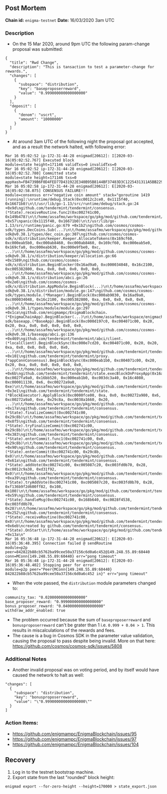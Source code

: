 ## Post Mortem

**Chain id:** `enigma-testnet`
**Date:** 16/03/2020 3am UTC
### Description
* On the 15 Mar 2020, around 9pm UTC the following param-change proposal was submitted:
```
{
  "title": "Rwd Change",
  "description": "This is tansaction to test a parameter-change for rewards.",
  "changes": [
    {
      "subspace": "distribution",
      "key": "baseproposerreward",
      "value": "0.999000000000000000"
    }
  ],
  "deposit": [
    {
      "denom": "uscrt",
      "amount": "10000000"
    }
  ]
}
```

* At around 3am UTC of the following night the proposal got accepted, and as a result the network halted, with following error:
```
Mar 16 05:02:52 ip-172-31-44-28 enigmad[20612]: I[2020-03-16|05:02:52.767] Executed block                               module=state height=171146 validTxs=0 invalidTxs=0
Mar 16 05:02:52 ip-172-31-44-28 enigmad[20612]: I[2020-03-16|05:02:52.780] Committed state                              module=state height=171146 txs=0 appHash=FB4739B6F0D4FED77D431922E340B95B8144BF37483D3C1225431311A5BB229D
Mar 16 05:02:58 ip-172-31-44-28 enigmad[20612]: E[2020-03-16|05:02:58.075] CONSENSUS FAILURE!!!                         module=consensus err="negative coin amount" stack="goroutine 1419 [running]:\nruntime/debug.Stack(0xc0012c2ce0, 0x1115f40, 0x16671b0)\n\t/usr/lib/go-1.13/src/runtime/debug/stack.go:24 +0x9d\ngithub.com/tendermint/tendermint/consensus.(*State).receiveRoutine.func2(0xc002741c00, 0x149b478)\n\t/home/assafmo/workspace/go/pkg/mod/github.com/tendermint/tendermint@v0.33.0/consensus/state.go:613 +0x57\npanic(0x1115f40, 0x16671b0)\n\t/usr/lib/go-1.13/src/runtime/panic.go:679 +0x1b2\ngithub.com/cosmos/cosmos-sdk/types.DecCoins.Sub(...)\n\t/home/assafmo/workspace/go/pkg/mod/github.com/cosmos/cosmos-sdk@v0.38.1/types/dec_coin.go:307\ngithub.com/cosmos/cosmos-sdk/x/distribution/keeper.Keeper.AllocateTokens(0x169cf60, 0xc000eab5b0, 0xc000ab8460, 0xc000ab8460, 0x169cf60, 0xc000eab5e0, 0x169cfa0, 0xc000eab630, 0xc000e9fbe0, 0xc, ...)\n\t/home/assafmo/workspace/go/pkg/mod/github.com/cosmos/cosmos-sdk@v0.38.1/x/distribution/keeper/allocation.go:66 +0x1589\ngithub.com/cosmos/cosmos-sdk/x/distribution.BeginBlocker(0x16ad9a0, 0xc000034048, 0x16c2100, 0xc005382800, 0xa, 0x0, 0x0, 0x0, 0x0, 0x0, ...)\n\t/home/assafmo/workspace/go/pkg/mod/github.com/cosmos/cosmos-sdk@v0.38.1/x/distribution/abci.go:26 +0x2e6\ngithub.com/cosmos/cosmos-sdk/x/distribution.AppModule.BeginBlock(...)\n\t/home/assafmo/workspace/go/pkg/mod/github.com/cosmos/cosmos-sdk@v0.38.1/x/distribution/module.go:147\ngithub.com/cosmos/cosmos-sdk/types/module.(*Manager).BeginBlock(0xc000ab9030, 0x16ad9a0, 0xc000034048, 0x16c2100, 0xc005382800, 0xa, 0x0, 0x0, 0x0, 0x0, ...)\n\t/home/assafmo/workspace/go/pkg/mod/github.com/cosmos/cosmos-sdk@v0.38.1/types/module/module.go:297 +0x1ca\ngithub.com/enigmampc/EnigmaBlockchain.(*EnigmaChainApp).BeginBlocker(...)\n\t/home/assafmo/workspace/enigmachain/app.go:391\ngithub.com/cosmos/cosmos-sdk/baseapp.(*BaseApp).BeginBlock(0xc000d197c0, 0xc004071c00, 0x20, 0x20, 0xa, 0x0, 0x0, 0x0, 0x0, 0x0, ...)\n\t/home/assafmo/workspace/go/pkg/mod/github.com/cosmos/cosmos-sdk@v0.38.1/baseapp/abci.go:136 +0x469\ngithub.com/tendermint/tendermint/abci/client.(*localClient).BeginBlockSync(0xc000e7cd20, 0xc004071c00, 0x20, 0x20, 0xa, 0x0, 0x0, 0x0, 0x0, 0x0, ...)\n\t/home/assafmo/workspace/go/pkg/mod/github.com/tendermint/tendermint@v0.33.0/abci/client/local_client.go:231 +0x101\ngithub.com/tendermint/tendermint/proxy.(*appConnConsensus).BeginBlockSync(0xc000eab1b0, 0xc004071c00, 0x20, 0x20, 0xa, 0x0, 0x0, 0x0, 0x0, 0x0, ...)\n\t/home/assafmo/workspace/go/pkg/mod/github.com/tendermint/tendermint@v0.33.0/proxy/app_conn.go:69 +0x6b\ngithub.com/tendermint/tendermint/state.execBlockOnProxyApp(0x16ae3a0, 0xc0027fa9a0, 0x16bb520, 0xc000eab1b0, 0xc003dc3a40, 0x16c4080, 0xc000011138, 0x6, 0xc00272a9a0, 0xe)\n\t/home/assafmo/workspace/go/pkg/mod/github.com/tendermint/tendermint@v0.33.0/state/execution.go:280 +0x3e1\ngithub.com/tendermint/tendermint/state.(*BlockExecutor).ApplyBlock(0xc0000fce00, 0xa, 0x0, 0xc00272a980, 0x6, 0xc00272a9a0, 0xe, 0x29c8a, 0xc0038a1660, 0x20, ...)\n\t/home/assafmo/workspace/go/pkg/mod/github.com/tendermint/tendermint@v0.33.0/state/execution.go:131 +0x17a\ngithub.com/tendermint/tendermint/consensus.(*State).finalizeCommit(0xc002741c00, 0x29c8b)\n\t/home/assafmo/workspace/go/pkg/mod/github.com/tendermint/tendermint@v0.33.0/consensus/state.go:1431 +0x8f5\ngithub.com/tendermint/tendermint/consensus.(*State).tryFinalizeCommit(0xc002741c00, 0x29c8b)\n\t/home/assafmo/workspace/go/pkg/mod/github.com/tendermint/tendermint@v0.33.0/consensus/state.go:1350 +0x383\ngithub.com/tendermint/tendermint/consensus.(*State).enterCommit.func1(0xc002741c00, 0x0, 0x29c8b)\n\t/home/assafmo/workspace/go/pkg/mod/github.com/tendermint/tendermint@v0.33.0/consensus/state.go:1285 +0x90\ngithub.com/tendermint/tendermint/consensus.(*State).enterCommit(0xc002741c00, 0x29c8b, 0x0)\n\t/home/assafmo/workspace/go/pkg/mod/github.com/tendermint/tendermint@v0.33.0/consensus/state.go:1322 +0x61a\ngithub.com/tendermint/tendermint/consensus.(*State).addVote(0xc002741c00, 0xc005087c20, 0xc003fd0b70, 0x28, 0xc0012c9a38, 0xd31f92, 0x0)\n\t/home/assafmo/workspace/go/pkg/mod/github.com/tendermint/tendermint@v0.33.0/consensus/state.go:1819 +0xa39\ngithub.com/tendermint/tendermint/consensus.(*State).tryAddVote(0xc002741c00, 0xc005087c20, 0xc003fd0b70, 0x28, 0xf136b9f2d600ff82, 0x108, 0x100)\n\t/home/assafmo/workspace/go/pkg/mod/github.com/tendermint/tendermint@v0.33.0/consensus/state.go:1642 +0x59\ngithub.com/tendermint/tendermint/consensus.(*State).handleMsg(0xc002741c00, 0x168b640, 0xc0028f4538, 0xc003fd0b70, 0x28)\n\t/home/assafmo/workspace/go/pkg/mod/github.com/tendermint/tendermint@v0.33.0/consensus/state.go:709 +0x252\ngithub.com/tendermint/tendermint/consensus.(*State).receiveRoutine(0xc002741c00, 0x0)\n\t/home/assafmo/workspace/go/pkg/mod/github.com/tendermint/tendermint@v0.33.0/consensus/state.go:644 +0x6eb\ncreated by github.com/tendermint/tendermint/consensus.(*State).OnStart\n\t/home/assafmo/workspace/go/pkg/mod/github.com/tendermint/tendermint@v0.33.0/consensus/state.go:335 +0x13a\n"
Mar 16 05:36:48 ip-172-31-44-28 enigmad[20612]: E[2020-03-16|05:36:48.395] Connection failed @ sendRoutine              module=p2p peer=842822b88cb5762ba99cee50a37156c6d0a6c452@149.248.55.89:60440 conn=MConn{149.248.55.89:60440} err="pong timeout"
Mar 16 05:36:48 ip-172-31-44-28 enigmad[20612]: E[2020-03-16|05:36:48.402] Stopping peer for error                      module=p2p peer="Peer{MConn{149.248.55.89:60440} 842822b88cb5762ba99cee50a37156c6d0a6c452 in}" err="pong timeout"
```
* When the vote passed, the `distribution` module parameters changed to:
```
community_tax: "0.020000000000000000"
base_proposer_reward: "0.999000000000000000"
bonus_proposer_reward: "0.040000000000000000"
withdraw_addr_enabled: true
```
* The problem occurred because the sum of `baseproposerreward` and `bonusproposerreward` can't be grater than 1 i.e. `0.999 + 0.04 > 1`. This results in miscalculations of the rewards and fees.
* The cause is a bug in Cosmos SDK in the parameter value validation, causing the proposal to pass despite being invalid. More on that here: https://github.com/cosmos/cosmos-sdk/issues/5808

### Additional Notes
* Another invalid proposal was on voting period, and by itself would have caused the network to halt as well:
```
"changes": [
  {
    "subspace": "distribution",
    "key": "bonusproposerreward",
    "value": "\"0.999000000000000000\""
  }
]
```

### Action Items:
* https://github.com/enigmampc/EnigmaBlockchain/issues/95
* https://github.com/enigmampc/EnigmaBlockchain/issues/97
* https://github.com/enigmampc/EnigmaBlockchain/issues/104

## Recovery

1. Log in to the testnet bootstrap machine.
2. Export state from the last "rounded" block height:
```
enigmad export --for-zero-height --height=170000 > state_export.json
```
